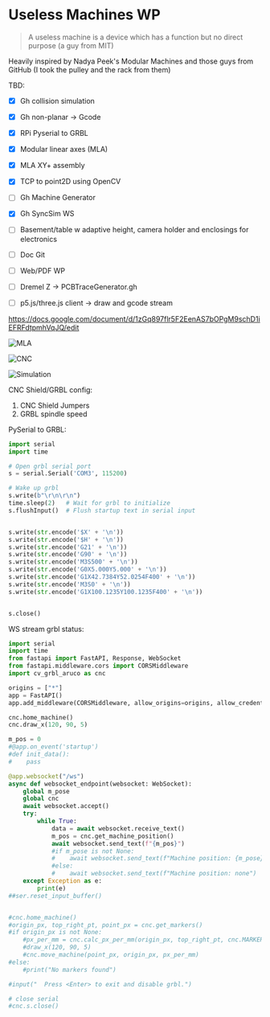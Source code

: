 # Useless Machines WP

> A useless machine is a device which has a function but no direct purpose (a guy from MIT)

Heavily inspired by Nadya Peek's Modular Machines and those guys from GitHub (I took the pulley and the rack from them)

TBD:
- [x] Gh collision simulation
- [x] Gh non-planar -> Gcode
- [x] RPi Pyserial to GRBL  
- [x] Modular linear axes (MLA)
- [x] MLA XY+ assembly
- [x] TCP to point2D using OpenCV
- [ ] Gh Machine Generator
- [x] Gh SyncSim WS
- [ ] Basement/table w adaptive height, camera holder and enclosings for electronics
- [ ] Doc Git
- [ ] Web/PDF WP
- [ ] Dremel Z -> PCBTraceGenerator.gh
- [ ] p5.js/three.js client -> draw and gcode stream


https://docs.google.com/document/d/1zGq897flr5F2EenAS7bOPgM9schD1iEFRFdtpmhVqJQ/edit

![MLA](imgs/MLA.jpg)

![CNC](imgs/cnc-shield.jpg)

![Simulation](imgs/gh-sim.gif)

CNC Shield/GRBL config:

1. CNC Shield Jumpers
2. GRBL spindle speed


PySerial to GRBL:

```python
import serial
import time

# Open grbl serial port
s = serial.Serial('COM3', 115200)

# Wake up grbl
s.write(b"\r\n\r\n")
time.sleep(2)   # Wait for grbl to initialize 
s.flushInput()  # Flush startup text in serial input


s.write(str.encode('$X' + '\n'))
s.write(str.encode('$H' + '\n'))
s.write(str.encode('G21' + '\n'))
s.write(str.encode('G90' + '\n'))
s.write(str.encode('M3S500' + '\n'))
s.write(str.encode('G0X5.000Y5.000' + '\n'))
s.write(str.encode('G1X42.7384Y52.0254F400' + '\n'))
s.write(str.encode('M3S0' + '\n'))
s.write(str.encode('G1X100.1235Y100.1235F400' + '\n'))


s.close()    

```


WS stream grbl status:

```python
import serial
import time
from fastapi import FastAPI, Response, WebSocket
from fastapi.middleware.cors import CORSMiddleware
import cv_grbl_aruco as cnc

origins = ["*"]
app = FastAPI()
app.add_middleware(CORSMiddleware, allow_origins=origins, allow_credentials=True, allow_methods=["*"], allow_headers=["*"],)

cnc.home_machine()
cnc.draw_x(120, 90, 5)

m_pos = 0
#@app.on_event('startup')
#def init_data():
#    pass

@app.websocket("/ws")
async def websocket_endpoint(websocket: WebSocket):
    global m_pose
    global cnc
    await websocket.accept()
    try:
        while True:
            data = await websocket.receive_text()
            m_pos = cnc.get_machine_position()
            await websocket.send_text(f"{m_pos}")
            #if m_pose is not None:
            #    await websocket.send_text(f"Machine position: {m_pose}")
            #else:
            #    await websocket.send_text(f"Machine position: none")
    except Exception as e:
        print(e)
##ser.reset_input_buffer()


#cnc.home_machine()
#origin_px, top_right_pt, point_px = cnc.get_markers()
#if origin_px is not None:
    #px_per_mm = cnc.calc_px_per_mm(origin_px, top_right_pt, cnc.MARKER_SIZE_MM)
    #draw_x(120, 90, 5)
    #cnc.move_machine(point_px, origin_px, px_per_mm)
#else:
    #print("No markers found")

#input("  Press <Enter> to exit and disable grbl.")

# close serial
#cnc.s.close()

```
